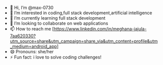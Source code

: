 - 👋 Hi, I’m @max-0730
- 👀 I’m interested in coding,full stack development,artificial intelligence
- 🌱 I’m currently learning full stack development
- 💞️ I’m looking to collaborate on web applications
- 📫 How to reach me [https://www.linkedin.com/in/meghana-jajula-7aa620330?utm_source=share&utm_campaign=share_via&utm_content=profile&utm_medium=android_app]
- 😄 Pronouns: she/her
- ⚡ Fun fact: i love to solve coding challenges!

